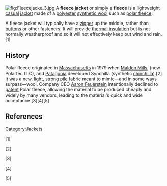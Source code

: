 ![](Fleecejacke_3.jpg "fig:Fleecejacke_3.jpg") A **fleece jacket** or
simply a **fleece** is a lightweight [casual](Casual_wear "wikilink")
[jacket](jacket "wikilink") made of a [polyester](polyester "wikilink")
[synthetic wool](Synthetic_fiber "wikilink") such as [polar
fleece](polar_fleece "wikilink").

A fleece jacket will typically have a [zipper](zipper "wikilink") up the
middle, rather than [buttons](buttons "wikilink") or other fasteners. It
will provide [thermal insulation](thermal_insulation "wikilink") but is
not normally weatherproof and so it will not effectively keep out wind
and rain.[1]

## History

Polar fleece originated in [Massachusetts](Massachusetts "wikilink") in
1979 when [Malden Mills](Malden_Mills "wikilink"), (now Polartec LLC),
and [Patagonia](Patagonia_(clothing) "wikilink") developed Synchilla
(synthetic [chinchilla](chinchilla "wikilink")).[2] It was a new, light,
strong [pile fabric](Pile_(fabric) "wikilink") meant to mimic—and in
some ways surpass—wool. Company CEO [Aaron
Feuerstein](Aaron_Feuerstein "wikilink") intentionally declined to
[patent](patent "wikilink") Polar fleece, allowing the material to be
produced cheaply and widely by many vendors, leading to the material's
quick and wide acceptance.[3][4][5]

## References

[Category:Jackets](Category:Jackets "wikilink")

[1]

[2]

[3]

[4]

[5]
